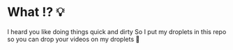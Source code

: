 
# What ⁉️ 💡
I heard you like doing things quick and dirty
So I put my droplets in this repo so you can drop your videos on my droplets 🤯
